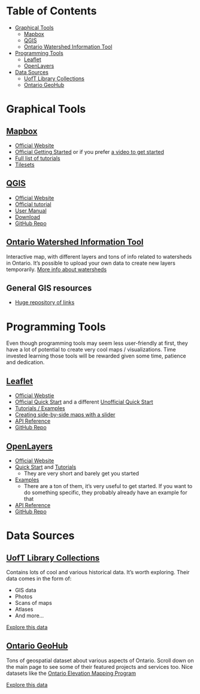 # Table of Contents

- [Graphical Tools](#graphical-tools)
  - [Mapbox](#mapbox)
  - [QGIS](#qgis)
  - [Ontario Watershed Information Tool](#ontario-watershed-information-tool)
- [Programming Tools](#programming-tools)
  - [Leaflet](#leaflet)
  - [OpenLayers](#openlayers)
- [Data Sources](#data-sources)
  - [UofT Library Collections](#uoft-library-collections)
  - [Ontario GeoHub](#ontario-geohub)

# Graphical Tools

## [Mapbox](https://www.mapbox.com/)

- [Official Website](https://www.mapbox.com/)
- [Official Getting Started](https://docs.mapbox.com/help/getting-started/) or if you prefer [a video to get started](https://www.youtube.com/watch?v=Z28wa68n7Eg)
- [Full list of tutorials](https://docs.mapbox.com/help/tutorials/)
- [Tilesets](https://docs.mapbox.com/data/tilesets/reference/)

## [QGIS](https://qgis.org/)

- [Official Website](https://qgis.org/)
- [Official tutorial](https://docs.qgis.org/3.34/en/docs/gentle_gis_introduction/index.html)
- [User Manual](https://docs.qgis.org/3.34/en/docs/user_manual/index.html)
- [Download](https://qgis.org/download/)
- [GitHub Repo](https://github.com/qgis/QGIS)

## [Ontario Watershed Information Tool](https://www.lioapplications.lrc.gov.on.ca/OWIT/index.html?viewer=OWIT.OWIT&locale=en-CA)

Interactive map, with different layers and tons of info related to watersheds in Ontario.
It’s possible to upload your own data to create new layers temporarily.
[More info about watersheds](https://trca.ca/conservation/watershed-management/)

## General GIS resources
- [Huge repository of links](https://github.com/sshuair/awesome-gis?tab=readme-ov-file)

# Programming Tools

Even though programming tools may seem less user-friendly at first, they have a lot of potential to create very cool maps / visualizations.
Time invested learning those tools will be rewarded given some time, patience and dedication.

## [Leaflet](https://leafletjs.com/)

- [Official Webstie](https://leafletjs.com/)
- [Official Quick Start](https://leafletjs.com/examples/quick-start/) and a different [Unofficial Quick Start](https://www.tutorialspoint.com/leafletjs/leafletjs_getting_started.htm)
- [Tutorials / Examples](https://leafletjs.com/examples.html)
- [Creating side-by-side maps with a slider](https://lab.digital-democracy.org/code/leaflet-side-by-side/)
- [API Reference](https://leafletjs.com/reference.html)
- [GitHub Repo](https://github.com/Leaflet/Leaflet)

## [OpenLayers](https://openlayers.org/)

- [Official Website](https://openlayers.org/)
- [Quick Start](https://openlayers.org/doc/quickstart.html) and [Tutorials](https://openlayers.org/doc/tutorials/)
  - They are very short and barely get you started
- [Examples](https://openlayers.org/en/latest/examples/)
  - There are a ton of them, it’s very useful to get started. If you want to do something specific, they probably already have an example for that
- [API Reference](https://openlayers.org/en/latest/apidoc/)
- [GitHub Repo](https://github.com/openlayers/openlayers)

# Data Sources

## [UofT Library Collections](https://mdl.library.utoronto.ca/collections/)

Contains lots of cool and various historical data. It’s worth exploring.
Their data comes in the form of:

- GIS data
- Photos
- Scans of maps
- Atlases
- And more…

[Explore this data](https://mdl.library.utoronto.ca/collections/)

## [Ontario GeoHub](https://geohub.lio.gov.on.ca/)

Tons of geospatial dataset about various aspects of Ontario.
Scroll down on the main page to see some of their featured projects and services too.
Nice datasets like the [Ontario Elevation Mapping Program](https://geohub.lio.gov.on.ca/pages/ontario-elevation-mapping-program)

[Explore this data](https://geohub.lio.gov.on.ca/)
